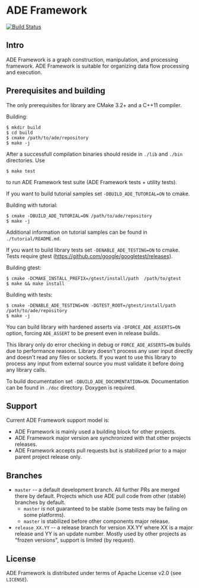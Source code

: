 # ADE Framework

[![Build Status](https://travis-ci.org/opencv/ade.svg?branch=master)](https://travis-ci.org/opencv/ade)

## Intro

ADE Framework is a graph construction, manipulation, and processing
framework.  ADE Framework is suitable for organizing data flow
processing and execution.

## Prerequisites and building

The only prerequisites for library are CMake 3.2+ and a C++11
compiler.

Building:

    $ mkdir build
    $ cd build
    $ cmake /path/to/ade/repository
    $ make -j

After a successfull compilation binaries should reside in `./lib` and
`./bin` directories. Use

    $ make test

to run ADE Framework test suite (ADE Framework tests + utility tests).

If you want to build tutorial samples set `-DBUILD_ADE_TUTORIAL=ON` to
cmake.

Building with tutorial:

    $ cmake -DBUILD_ADE_TUTORIAL=ON /path/to/ade/repository
    $ make -j

Additional information on tutorial samples can be found in
`./tutorial/README.md`.

If you want to build library tests set `-DENABLE_ADE_TESTING=ON` to cmake.
Tests require gtest (https://github.com/google/googletest/releases).

Building gtest:

    $ cmake -DCMAKE_INSTALL_PREFIX=/gtest/install/path  /path/to/gtest
    $ make && make install

Building with tests:

    $ cmake -DENABLE_ADE_TESTING=ON -DGTEST_ROOT=/gtest/install/path /path/to/ade/repository
    $ make -j

You can build library with hardened asserts via
`-DFORCE_ADE_ASSERTS=ON` option, forcing `ADE_ASSERT` to be present
even in release builds.

This library only do error checking in debug or `FORCE_ADE_ASSERTS=ON`
builds due to performance reasons.  Library doesn't process any user
input directly and doesn't read any files or sockets.  If you want to
use this library to process any input from external source you must
validate it before doing any library calls.

To build documentation set `-DBUILD_ADE_DOCUMENTATION=ON`. Documentation
can be found in `./doc` directory. Doxygen is required.

## Support

Current ADE Framework support model is:
* ADE Framework is mainly used a building block for other projects.
* ADE Framework major version are synchronized with that other
  projects releases.
* ADE Framework accepts pull requests but is stabilized prior to a
  major parent project release only.

## Branches

* `master` -- a default development branch. All further PRs are merged
  there by default. Projects which use ADE pull code from other
  (stable) branches by default.
  - `master` is not guaranteed to be stable (some tests may be failing
    on some platforms).
  - `master` is stabilized before other components major release.
* `release_XX.YY` -- a release branch for version XX.YY where XX is a
  major release and YY is an update number. Mostly used by other
  projects as "frozen versions", support is limited (by request).

## License

ADE Framework is distributed under terms of Apache License v2.0 (see
`LICENSE`).

